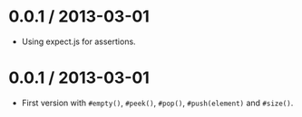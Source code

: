 0.0.1 / 2013-03-01
==================

  * Using expect.js for assertions.

0.0.1 / 2013-03-01
==================

  * First version with `#empty()`, `#peek()`, `#pop()`, `#push(element)` and
    `#size()`.
